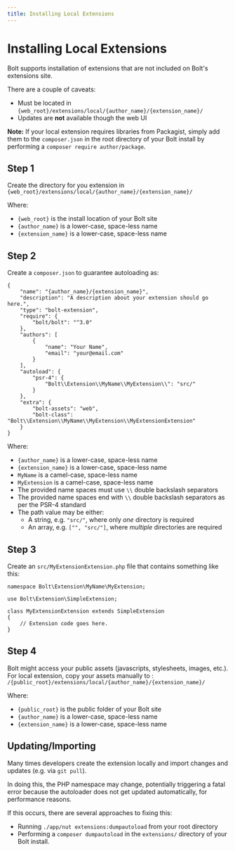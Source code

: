 ```yaml
---
title: Installing Local Extensions
---
```

Installing Local Extensions
===========================

Bolt supports installation of extensions that are not included on Bolt's
extensions site.

There are a couple of caveats:

- Must be located in `{web_root}/extensions/local/{author_name}/{extension_name}/`
- Updates are **not** available though the web UI

**Note:** If your local extension requires libraries from Packagist, simply add
them to the `composer.json` in the root directory of your Bolt install by
performing a `composer require author/package`.

Step 1
------

Create the directory for you extension in
`{web_root}/extensions/local/{author_name}/{extension_name}/`

Where:
 - `{web_root}` is the install location of your Bolt site
 - `{author_name}` is a lower-case, space-less name
 - `{extension_name}` is a lower-case, space-less name

Step 2
------

Create a `composer.json` to guarantee autoloading as:

```
{
    "name": "{author_name}/{extension_name}",
    "description": "A description about your extension should go here.",
    "type": "bolt-extension",
    "require": {
        "bolt/bolt": "^3.0"
    },
    "authors": [
        {
            "name": "Your Name",
            "email": "your@email.com"
        }
    ],
    "autoload": {
        "psr-4": {
            "Bolt\\Extension\\MyName\\MyExtension\\": "src/"
        }
    },
    "extra": {
        "bolt-assets": "web",
        "bolt-class": "Bolt\\Extension\\MyName\\MyExtension\\MyExtensionExtension"
    }
}

```
Where:
 - `{author_name}` is a lower-case, space-less name
 - `{extension_name}` is a lower-case, space-less name
 - `MyName` is a camel-case, space-less name
 - `MyExtension` is a camel-case, space-less name
 - The provided name spaces must use `\\` double backslash separators
 - The provided name spaces end with `\\` double backslash separators as per the
   PSR-4 standard
 - The path value may be either:
   - A string, e.g. `"src/"`, where only *one* directory is required
   - An array, e.g. `["", "src/"]`, where *multiple* directories are required

Step 3
------

Create an `src/MyExtensionExtension.php` file that contains something like this:

```
namespace Bolt\Extension\MyName\MyExtension;

use Bolt\Extension\SimpleExtension;

class MyExtensionExtension extends SimpleExtension
{
    // Extension code goes here.
}
```

Step 4
------

Bolt might access your public assets (javascripts, stylesheets, images, etc.).
For local extension, copy your assets manually to :
`/{public_root}/extensions/local/{author_name}/{extension_name}/`

Where:
 - `{public_root}` is the public folder of your Bolt site
 - `{author_name}` is a lower-case, space-less name
 - `{extension_name}` is a lower-case, space-less name

Updating/Importing
------------------

Many times developers create the extension locally and import changes and
updates (e.g. via `git pull`).

In doing this, the PHP namespace may change, potentially triggering a fatal
error because the autoloader does not get updated automatically, for performance
reasons.

If this occurs, there are several approaches to fixing this:

- Running `./app/nut extensions:dumpautoload` from your root directory
- Performing a `composer dumpautoload` in the `extensions/` directory of your
  Bolt install.
